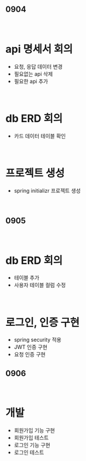 <br>

## 0904

<br>

# api 명세서 회의

- 요청, 응답 데이터 변경
- 필요없는 api 삭제
- 필요한 api 추가

<br>

# db ERD 회의

- 카드 데이터 테이블 확인

<br>

# 프로젝트 생성

- spring initializr 프로젝트 생성

<br>

## 0905

<br>

# db ERD 회의

- 테이블 추가
- 사용자 테이블 컬럼 수정

<br>

# 로그인, 인증 구현

- spring security 적용
- JWT 인증 구현
- 요청 인증 구현

## 0906

<br>

# 개발

- 회원가입 기능 구현
- 회원가입 테스트
- 로그인 기능 구현
- 로그인 테스트
